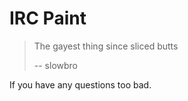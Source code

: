 IRC Paint
=========

> The gayest thing since sliced butts
> 
> -- slowbro

If you have any questions too bad.
